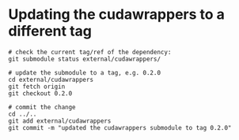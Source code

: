 # Updating the cudawrappers to a different tag

```shell
# check the current tag/ref of the dependency:
git submodule status external/cudawrappers/

# update the submodule to a tag, e.g. 0.2.0
cd external/cudawrappers
git fetch origin
git checkout 0.2.0

# commit the change
cd ../..
git add external/cudawrappers
git commit -m "updated the cudawrappers submodule to tag 0.2.0"
```
